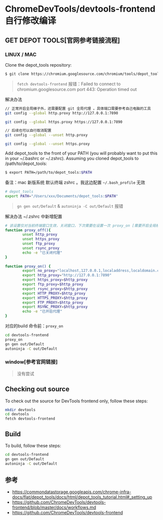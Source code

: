 # ChromeDevTools/devtools-frontend 自行修改编译

## GET DEPOT TOOLS[官网参考链接流程]

### LINUX / MAC

Clone the depot_tools repository:

```bash
$ git clone https://chromium.googlesource.com/chromium/tools/depot_tools.git
```

> ```fetch devtools-frontend``` 报错：Failed to connect to chromium.googlesource.com port 443: Operation timed out

解决办法
```bash 
// 正常开启全局梯子外，还需要配置 git 全局代理 。具体端口需要参考自己电脑的工具
git config --global http.proxy http://127.0.0.1:7890

git config --global https.proxy https://127.0.0.1:7890

// 后续也可以自行取消配置
git config --global --unset http.proxy

git config --global --unset https.proxy

```

Add depot_tools to the front of your PATH (you will probably want to put this in your ~/.bashrc or ~/.zshrc). Assuming you cloned depot_tools to /path/to/depot_tools:
```bash 
$ export PATH=/path/to/depot_tools:$PATH
```

备注：mac 新版系统 默认终端 zshrc 。我这边配置 ```~/.bash_profile``` 无效
```bash 
# depot_tools
export PATH="/Users/xxx/Documents/depot_tools:$PATH"
```

> ```gn gen out/Default``` & ```autoninja -C out/Default``` 报错

解决办法 ~/.zshrc 中新增配置
```bash 
# 该设置仅对当前终端窗口生效，关闭窗口，下次需要在设置一次 proxy_on [需要开启全局模式]
function proxy_off(){
        unset http_proxy
        unset https_proxy
        unset ftp_proxy
        unset rsync_proxy
        echo -e "已关闭代理"
}
 
function proxy_on() {
        export no_proxy="localhost,127.0.0.1,localaddress,localdomain.com"
        export http_proxy="http://127.0.0.1:7890"
        export https_proxy=$http_proxy
        export ftp_proxy=$http_proxy
        export rsync_proxy=$http_proxy
        export HTTP_PROXY=$http_proxy
        export HTTPS_PROXY=$http_proxy
        export FTP_PROXY=$http_proxy
        export RSYNC_PROXY=$http_proxy
        echo -e "已开启代理"
}
```

对应的build 命令前：```proxy_on```
```bash 
cd devtools-frontend
proxy_on
gn gen out/Default
autoninja -C out/Default
```


### window[参考官网链接] 
> 没有尝试

## Checking out source
To check out the source for DevTools frontend only, follow these steps:
```bash 
mkdir devtools
cd devtools
fetch devtools-frontend
```

## Build
To build, follow these steps:
```bash 
cd devtools-frontend
gn gen out/Default
autoninja -C out/Default
```


## 参考
- https://commondatastorage.googleapis.com/chrome-infra-docs/flat/depot_tools/docs/html/depot_tools_tutorial.html#_setting_up
- https://github.com/ChromeDevTools/devtools-frontend/blob/master/docs/workflows.md
- https://github.com/ChromeDevTools/devtools-frontend
